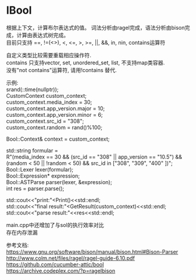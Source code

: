 # IBool

根据上下文，计算布尔表达式的值。 词法分析由ragel完成，语法分析由bison完成，计算由表达式树完成。  
目前只支持 ==, !=(<>), <, <=, >, >=, ||, &&, in, nin, contains运算符  

自定义类型比较需要重载相应操作符.  
contains 只支持vector, set, unordered_set, list, 不支持map类容器.  
没有"not contains"运算符, 请用!contains 替代.  

示例:  
  srand(::time(nullptr));  
  CustomContext custom_context;  
  custom_context.media_index = 30;  
  custom_context.app_version.major = 10;  
  custom_context.app_version.minor = 6;  
  custom_context.src_id = "308";  
  custom_context.random = rand()%100;  

  Bool::Context& context = custom_context;  

  std::string formular =  
  R"(media_index == 30 && (src_id == "308" || app_version == "10.5") && (random < 50 || !random < 50) && src_id in ["308", "309", "400" ])";  
  Bool::Lexer lexer(formular);  
  Bool::Expression* expression;  
  Bool::ASTParse parser(lexer, &expression);  
  int res = parser.parse();  
  
  std::cout<<"print:"<<expression->Print()<<std::endl;  
  std::cout<<"final result:"<<expression->GetResult(custom_context)<<std::endl;  
  std::cout<<"parse result:"<<res<<std::endl;  
  
main.cpp中还增加了与sol的执行效率对比  
存在内存泄漏

参考文档:  
https://www.gnu.org/software/bison/manual/bison.html#Bison-Parser  
http://www.colm.net/files/ragel/ragel-guide-6.10.pdf  
https://github.com/cucumber-attic/bool  
https://archive.codeplex.com/?p=ragelbison  

